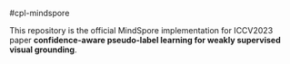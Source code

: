 #cpl-mindspore

This repository is the official MindSpore implementation for ICCV2023 paper **confidence-aware pseudo-label learning for weakly supervised visual grounding**.